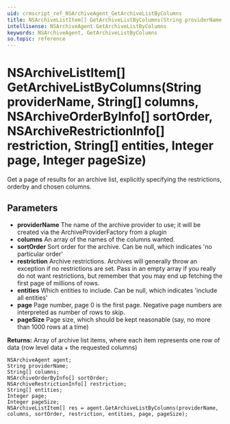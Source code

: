 ```yaml
---
uid: crmscript_ref_NSArchiveAgent_GetArchiveListByColumns
title: NSArchiveListItem[] GetArchiveListByColumns(String providerName, String[] columns, NSArchiveOrderByInfo[] sortOrder, NSArchiveRestrictionInfo[] restriction, String[] entities, Integer page, Integer pageSize)
intellisense: NSArchiveAgent.GetArchiveListByColumns
keywords: NSArchiveAgent, GetArchiveListByColumns
so.topic: reference
---
```


# NSArchiveListItem[] GetArchiveListByColumns(String providerName, String[] columns, NSArchiveOrderByInfo[] sortOrder, NSArchiveRestrictionInfo[] restriction, String[] entities, Integer page, Integer pageSize)

Get a page of results for an archive list, explicitly specifying the restrictions, orderby and chosen columns.

## Parameters

* **providerName** The name of the archive provider to use; it will be created via the ArchiveProviderFactory from a plugin
* **columns** An array of the names of the columns wanted.
* **sortOrder** Sort order for the archive. Can be null, which indicates 'no particular order'
* **restriction** Archive restrictions. Archives will generally throw an exception if no restrictions are set. Pass in an empty array if you really do not want restrictions, but remember that you may end up fetching the first page of millions of rows.
* **entities** Which entities to include. Can be null, which indicates 'include all entities'
* **page** Page number, page 0 is the first page. Negative page numbers are interpreted as number of rows to skip.
* **pageSize** Page size, which should be kept reasonable (say, no more than 1000 rows at a time)

**Returns:** Array of archive list items, where each item represents one row of data (row level data + the requested columns)

```crmscript
NSArchiveAgent agent;
String providerName;
String[] columns;
NSArchiveOrderByInfo[] sortOrder;
NSArchiveRestrictionInfo[] restriction;
String[] entities;
Integer page;
Integer pageSize;
NSArchiveListItem[] res = agent.GetArchiveListByColumns(providerName, columns, sortOrder, restriction, entities, page, pageSize);
```

